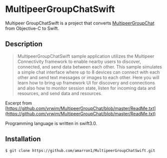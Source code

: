 # MultipeerGroupChatSwift
Multipeer GroupChatSwift is a project that converts [MultipeerGroupChat](https://github.com/vrwim/MultipeerGroupChat) from Objective-C to Swift.

## Description
>MultipeerGroupChatSwift sample application utilizes the Multipeer Connectivity framework to enable nearby users to discover, connected, and send data between each other.  This sample simulates a simple chat interface where up to 8 devices can connect with each other and send text messages or images to each other.  Here you will learn how to bring up framework UI for discovery and connections and also how to monitor session state, listen for incoming data and resources, and send data and resources.  

Excerpt from [https://github.com/vrwim/MultipeerGroupChat/blob/master/ReadMe.txt](https://github.com/vrwim/MultipeerGroupChat/blob/master/ReadMe.txt)

Programming language is written in swift3.0.

## Installation

    $ git clone https://github.com/amarron1/MultipeerGroupChatSwift.git

